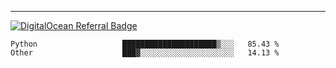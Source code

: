 ---
[![DigitalOcean Referral Badge](https://web-platforms.sfo2.digitaloceanspaces.com/WWW/Badge%203.svg)](https://www.digitalocean.com/?refcode=37fa54d82492&utm_campaign=Referral_Invite&utm_medium=Referral_Program&utm_source=badge)

<!--START_SECTION:waka-->

```text
Python                   █████████████████████▒░░░   85.43 %
Other                    ███▓░░░░░░░░░░░░░░░░░░░░░   14.13 %
```

<!--END_SECTION:waka-->


[linkedin]: https://www.linkedin.com/in/mohamed-elh/

